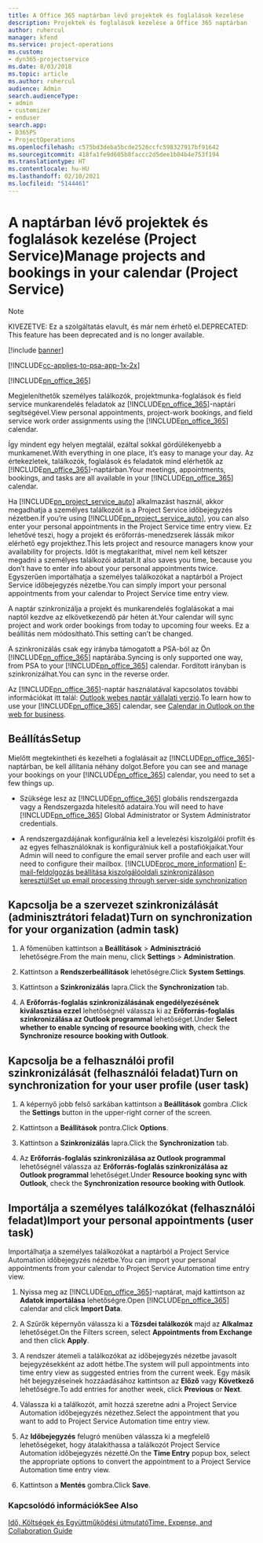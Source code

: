 ```yaml
---
title: A Office 365 naptárban lévő projektek és foglalások kezelése
description: Projektek és foglalások kezelése a Office 365 naptárban
author: ruhercul
manager: kfend
ms.service: project-operations
ms.custom:
- dyn365-projectservice
ms.date: 8/03/2018
ms.topic: article
ms.author: ruhercul
audience: Admin
search.audienceType:
- admin
- customizer
- enduser
search.app:
- D365PS
- ProjectOperations
ms.openlocfilehash: c575bd3deba5bcde2526ccfc598327917bf91642
ms.sourcegitcommit: 418fa1fe9d605b8faccc2d5dee1b04b4e753f194
ms.translationtype: HT
ms.contentlocale: hu-HU
ms.lasthandoff: 02/10/2021
ms.locfileid: "5144461"
---
```

# <a name="manage-projects-and-bookings-in-your-calendar-project-service"></a><span data-ttu-id="2d035-103">A naptárban lévő projektek és foglalások kezelése (Project Service)</span><span class="sxs-lookup"><span data-stu-id="2d035-103">Manage projects and bookings in your calendar (Project Service)</span></span>

> [!Note]
> <span data-ttu-id="2d035-104">KIVEZETVE: Ez a szolgáltatás elavult, és már nem érhető el.</span><span class="sxs-lookup"><span data-stu-id="2d035-104">DEPRECATED: This feature has been deprecated and is no longer available.</span></span>

[!include [banner](../includes/psa-now-project-operations.md)]

[!INCLUDE[cc-applies-to-psa-app-1x-2x](../includes/cc-applies-to-psa-app-1x-2x.md)]

[!INCLUDE[pn_office_365](../includes/pn-office-365.md)] 

<span data-ttu-id="2d035-105">Megjeleníthetők személyes találkozók, projektmunka-foglalások és field service munkarendelés feladatok az [!INCLUDE[pn_office_365](../includes/pn-office-365.md)]-naptári segítségével.</span><span class="sxs-lookup"><span data-stu-id="2d035-105">View personal appointments, project-work bookings, and field service work order assignments using the [!INCLUDE[pn_office_365](../includes/pn-office-365.md)] calendar.</span></span>  
  
 <span data-ttu-id="2d035-106">Így mindent egy helyen megtalál, ezáltal sokkal gördülékenyebb a munkamenet.</span><span class="sxs-lookup"><span data-stu-id="2d035-106">With everything in one place, it’s easy to manage your day.</span></span> <span data-ttu-id="2d035-107">Az értekezletek, találkozók, foglalások és feladatok mind elérhetők az [!INCLUDE[pn_office_365](../includes/pn-office-365.md)]-naptárban.</span><span class="sxs-lookup"><span data-stu-id="2d035-107">Your meetings, appointments, bookings, and tasks are all available in your [!INCLUDE[pn_office_365](../includes/pn-office-365.md)] calendar.</span></span>  
  
 <span data-ttu-id="2d035-108">Ha [!INCLUDE[pn_project_service_auto](../includes/pn-project-service-auto.md)] alkalmazást használ, akkor megadhatja a személyes találkozóit is a Project Service időbejegyzés nézetben.</span><span class="sxs-lookup"><span data-stu-id="2d035-108">If you’re using [!INCLUDE[pn_project_service_auto](../includes/pn-project-service-auto.md)], you can also enter your personal appointments in the Project Service time entry view.</span></span> <span data-ttu-id="2d035-109">Ez lehetővé teszi, hogy a projekt és erőforrás-menedzserek lássák mikor elérhető egy projekthez.</span><span class="sxs-lookup"><span data-stu-id="2d035-109">This lets project and resource managers know your availability for projects.</span></span> <span data-ttu-id="2d035-110">Időt is megtakaríthat, mivel nem kell kétszer megadni a személyes találkozói adatait.</span><span class="sxs-lookup"><span data-stu-id="2d035-110">It also saves you time, because you don’t have to enter info about your personal appointments twice.</span></span> <span data-ttu-id="2d035-111">Egyszerűen importálhatja a személyes találkozókat a naptárból a Project Service időbejegyzés nézetbe.</span><span class="sxs-lookup"><span data-stu-id="2d035-111">You can simply import your personal appointments from your calendar to Project Service time entry view.</span></span>  
  
 <span data-ttu-id="2d035-112">A naptár szinkronizálja a projekt és munkarendelés foglalásokat a mai naptól kezdve az elkövetkezendő pár héten át.</span><span class="sxs-lookup"><span data-stu-id="2d035-112">Your calendar will sync project and work order bookings from today to upcoming four weeks.</span></span> <span data-ttu-id="2d035-113">Ez a beállítás nem módosítható.</span><span class="sxs-lookup"><span data-stu-id="2d035-113">This setting can’t be changed.</span></span>  
  
 <span data-ttu-id="2d035-114">A szinkronizálás csak egy irányba támogatott a PSA-ból az Ön [!INCLUDE[pn_office_365](../includes/pn-office-365.md)] naptárába.</span><span class="sxs-lookup"><span data-stu-id="2d035-114">Syncing is only supported one way, from PSA to your [!INCLUDE[pn_office_365](../includes/pn-office-365.md)] calendar.</span></span> <span data-ttu-id="2d035-115">Fordított irányban is szinkronizálhat.</span><span class="sxs-lookup"><span data-stu-id="2d035-115">You can sync in the reverse order.</span></span> 
  
 <span data-ttu-id="2d035-116">Az [!INCLUDE[pn_office_365](../includes/pn-office-365.md)]-naptár használatával kapcsolatos további információkat itt talál: [Outlook webes naptár vállalati verzió](https://support.office.com/article/Calendar-in-Outlook-on-the-web-for-business-5219c457-d1fe-4c2f-9032-1a816b88e936).</span><span class="sxs-lookup"><span data-stu-id="2d035-116">To learn how to use your [!INCLUDE[pn_office_365](../includes/pn-office-365.md)] calendar, see [Calendar in Outlook on the web for business](https://support.office.com/article/Calendar-in-Outlook-on-the-web-for-business-5219c457-d1fe-4c2f-9032-1a816b88e936).</span></span>  
  
## <a name="setup"></a><span data-ttu-id="2d035-117">Beállítás</span><span class="sxs-lookup"><span data-stu-id="2d035-117">Setup</span></span>  
 <span data-ttu-id="2d035-118">Mielőtt megtekintheti és kezelheti a foglalásait az [!INCLUDE[pn_office_365](../includes/pn-office-365.md)]-naptárban, be kell állítania néhány dolgot.</span><span class="sxs-lookup"><span data-stu-id="2d035-118">Before you can see and manage your bookings on your [!INCLUDE[pn_office_365](../includes/pn-office-365.md)] calendar, you need to set a few things up.</span></span>  
  
- <span data-ttu-id="2d035-119">Szüksége lesz az [!INCLUDE[pn_office_365](../includes/pn-office-365.md)] globális rendszergazda vagy a Rendszergazda hitelesítő adataira.</span><span class="sxs-lookup"><span data-stu-id="2d035-119">You will need to have [!INCLUDE[pn_office_365](../includes/pn-office-365.md)] Global Administrator or System Administrator credentials.</span></span>  
  
- <span data-ttu-id="2d035-120">A rendszergazdájának konfigurálnia kell a levelezési kiszolgálói profilt és az egyes felhasználóknak is konfigurálniuk kell a postafiókjaikat.</span><span class="sxs-lookup"><span data-stu-id="2d035-120">Your Admin will need to configure the email server profile and each user will need to configure their mailbox.</span></span> [!INCLUDE[proc_more_information](../includes/proc-more-information.md)] <span data-ttu-id="2d035-121">[E-mail-feldolgozás beállítása kiszolgálóoldali szinkronizáláson keresztül](https://docs.microsoft.com/dynamics365/customerengagement/on-premises/admin/set-up-server-side-synchronization-of-email-appointments-contacts-and-tasks)</span><span class="sxs-lookup"><span data-stu-id="2d035-121">[Set up email processing through server-side synchronization](https://docs.microsoft.com/dynamics365/customerengagement/on-premises/admin/set-up-server-side-synchronization-of-email-appointments-contacts-and-tasks)</span></span>  
  
## <a name="turn-on-synchronization-for-your-organization-admin-task"></a><span data-ttu-id="2d035-122">Kapcsolja be a szervezet szinkronizálását (adminisztrátori feladat)</span><span class="sxs-lookup"><span data-stu-id="2d035-122">Turn on synchronization for your organization (admin task)</span></span>  
  
1.  <span data-ttu-id="2d035-123">A főmenüben kattintson a **Beállítások** > **Adminisztráció** lehetőségre.</span><span class="sxs-lookup"><span data-stu-id="2d035-123">From the main menu, click **Settings** > **Administration**.</span></span>  
  
2.  <span data-ttu-id="2d035-124">Kattintson a **Rendszerbeállítások** lehetőségre.</span><span class="sxs-lookup"><span data-stu-id="2d035-124">Click **System Settings**.</span></span>  
  
3.  <span data-ttu-id="2d035-125">Kattintson a **Szinkronizálás** lapra.</span><span class="sxs-lookup"><span data-stu-id="2d035-125">Click the **Synchronization** tab.</span></span>  
  
4.  <span data-ttu-id="2d035-126">A **Erőforrás-foglalás szinkronizálásának engedélyezésének kiválasztása ezzel** lehetőségnél válassza ki az **Erőforrás-foglalás szinkronizálása az Outlook programmal** lehetőséget.</span><span class="sxs-lookup"><span data-stu-id="2d035-126">Under **Select whether to enable syncing of resource booking with**, check the **Synchronize resource booking with Outlook**.</span></span>  
  
## <a name="turn-on-synchronization-for-your-user-profile-user-task"></a><span data-ttu-id="2d035-127">Kapcsolja be a felhasználói profil szinkronizálását (felhasználói feladat)</span><span class="sxs-lookup"><span data-stu-id="2d035-127">Turn on synchronization for your user profile (user task)</span></span>  
  
1.  <span data-ttu-id="2d035-128">A képernyő jobb felső sarkában kattintson a **Beállítások** gombra .</span><span class="sxs-lookup"><span data-stu-id="2d035-128">Click the **Settings** button in the upper-right corner of the screen.</span></span>  
  
2.  <span data-ttu-id="2d035-129">Kattintson a **Beállítások** pontra.</span><span class="sxs-lookup"><span data-stu-id="2d035-129">Click **Options**.</span></span>  
  
3.  <span data-ttu-id="2d035-130">Kattintson a **Szinkronizálás** lapra.</span><span class="sxs-lookup"><span data-stu-id="2d035-130">Click the **Synchronization** tab.</span></span>  
  
4.  <span data-ttu-id="2d035-131">Az **Erőforrás-foglalás szinkronizálása az Outlook programmal** lehetőségnél válassza az **Erőforrás-foglalás szinkronizálása az Outlook programmal** lehetőséget.</span><span class="sxs-lookup"><span data-stu-id="2d035-131">Under **Resource booking sync with Outlook**, check the **Synchronization resource booking with Outlook**.</span></span>  
  
## <a name="import-your-personal-appointments-user-task"></a><span data-ttu-id="2d035-132">Importálja a személyes találkozókat (felhasználói feladat)</span><span class="sxs-lookup"><span data-stu-id="2d035-132">Import your personal appointments (user task)</span></span>  
 <span data-ttu-id="2d035-133">Importálhatja a személyes találkozókat a naptárból a Project Service Automation időbejegyzés nézetbe.</span><span class="sxs-lookup"><span data-stu-id="2d035-133">You can import your personal appointments from your calendar to Project Service Automation time entry view.</span></span>  
  
1. <span data-ttu-id="2d035-134">Nyissa meg az [!INCLUDE[pn_office_365](../includes/pn-office-365.md)]-naptárat, majd kattintson az **Adatok importálása** lehetőségre.</span><span class="sxs-lookup"><span data-stu-id="2d035-134">Open [!INCLUDE[pn_office_365](../includes/pn-office-365.md)] calendar and click **Import Data**.</span></span>  
  
2. <span data-ttu-id="2d035-135">A Szűrők képernyőn válassza ki a **Tőzsdei találkozók** majd az **Alkalmaz** lehetőséget.</span><span class="sxs-lookup"><span data-stu-id="2d035-135">On the Filters screen, select **Appointments from Exchange** and then click **Apply**.</span></span>  
  
3. <span data-ttu-id="2d035-136">A rendszer átemeli a találkozókat az időbejegyzés nézetbe javasolt bejegyzésekként az adott hétbe.</span><span class="sxs-lookup"><span data-stu-id="2d035-136">The system will pull appointments into time entry view as suggested entries from the current week.</span></span> <span data-ttu-id="2d035-137">Egy másik hét bejegyzéseinek hozzáadásához kattintson az **Előző** vagy **Következő** lehetőségre.</span><span class="sxs-lookup"><span data-stu-id="2d035-137">To add entries for another week, click **Previous** or **Next**.</span></span>  
  
4. <span data-ttu-id="2d035-138">Válassza ki a találkozót, amit hozzá szeretne adni a Project Service Automation időbejegyzés nézethez.</span><span class="sxs-lookup"><span data-stu-id="2d035-138">Select the appointment that you want to add to Project Service Automation time entry view.</span></span>  
  
5. <span data-ttu-id="2d035-139">Az **Időbejegyzés** felugró menüben válassza ki a megfelelő lehetőségeket, hogy átalakíthassa a találkozót Project Service Automation időbejegyzés nézetté.</span><span class="sxs-lookup"><span data-stu-id="2d035-139">On the **Time Entry** popup box, select the appropriate options to convert the appointment to a Project Service Automation time entry view.</span></span>  
  
6. <span data-ttu-id="2d035-140">Kattintson a **Mentés** gombra.</span><span class="sxs-lookup"><span data-stu-id="2d035-140">Click **Save**.</span></span>  
  
### <a name="see-also"></a><span data-ttu-id="2d035-141">Kapcsolódó információk</span><span class="sxs-lookup"><span data-stu-id="2d035-141">See Also</span></span>  
 [<span data-ttu-id="2d035-142">Idő, Költségek és Együttműködési útmutató</span><span class="sxs-lookup"><span data-stu-id="2d035-142">Time, Expense, and Collaboration Guide</span></span>](../psa/time-expense-collaboration-guide.md)
